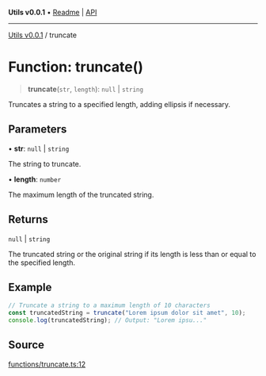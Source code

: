 **Utils v0.0.1** • [Readme](../README.md) \| [API](../globals.md)

***

[Utils v0.0.1](../README.md) / truncate

# Function: truncate()

> **truncate**(`str`, `length`): `null` \| `string`

Truncates a string to a specified length, adding ellipsis if necessary.

## Parameters

• **str**: `null` \| `string`

The string to truncate.

• **length**: `number`

The maximum length of the truncated string.

## Returns

`null` \| `string`

The truncated string or the original string if its length is less than or equal to the specified length.

## Example

```ts
// Truncate a string to a maximum length of 10 characters
const truncatedString = truncate("Lorem ipsum dolor sit amet", 10);
console.log(truncatedString); // Output: "Lorem ipsu..."
```

## Source

[functions/truncate.ts:12](https://github.com/bucharitesh/octopop/blob/2bf71a1/packages/utils/src/functions/truncate.ts#L12)
